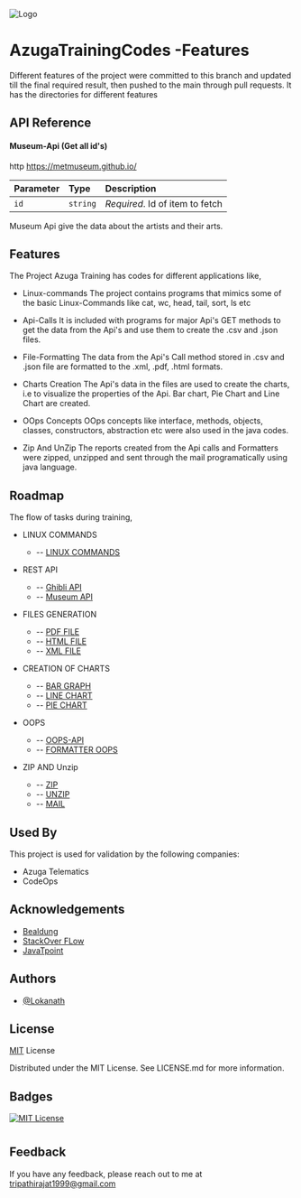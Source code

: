![Logo](https://camo.githubusercontent.com/5a79eb91b5c0f74f7ac5f37c9a436c92857f328e9c46538b8f94c2fe5843484d/68747470733a2f2f656e637279707465642d74626e302e677374617469632e636f6d2f696d616765733f713d74626e3a414e643947635231733073485850693868637035464a7571535365507342506c74515a6f7651666146725f354563485f594f727855397831336d41577a73433351594845426c4a6e46347326757371703d434155)

# AzugaTrainingCodes -Features
Different features of the project were committed to this branch and updated till the final required result, then pushed to the main through pull requests. It has the directories for different features



 






## API Reference



#### Museum-Api (Get all id's)

http
  https://metmuseum.github.io/


| Parameter | Type     | Description                       |
| :-------- | :------- | :-------------------------------- |
| `id`      | `string` | *Required*. Id of item to fetch |


Museum Api give the data about the artists and their arts.


## Features

The Project Azuga Training has codes for different applications like,
- Linux-commands
The project contains programs that mimics some of the basic Linux-Commands like cat, wc, head, tail, sort, ls etc

- Api-Calls
It is included with programs for major Api's GET methods to get the data from the Api's and use them to create the .csv and .json files. 

- File-Formatting
The data from the Api's Call method stored in .csv and .json file are formatted to the .xml, .pdf, .html formats.

- Charts Creation
The Api's data in the files are used to create the charts, i.e to visualize the properties of the Api. Bar chart, Pie Chart and Line Chart are created.

- OOps Concepts
OOps concepts like interface, methods, objects, classes, constructors, abstraction etc were also used in the java codes.

- Zip And UnZip
The reports created from the Api calls and Formatters were zipped, unzipped and sent through the mail programatically using java language.


## Roadmap
 
 The flow of tasks during training,
 
- LINUX COMMANDS 

    -   --  [ LINUX COMMANDS ](https://github.com/LokanathLoki/AzugaTrainingCodes/tree/main/linuxCommands)
- REST API

    -   --  [ Ghibli API ](https://github.com/LokanathLoki/AzugaTrainingCodes/tree/features/Api)
    -   --  [ Museum API ](https://github.com/LokanathLoki/AzugaTrainingCodes/tree/features/Api)

- FILES GENERATION

    -   --  [ PDF FILE](https://github.com/LokanathLoki/AzugaTrainingCodes/tree/features/formats)
    -   --  [ HTML FILE](https://github.com/LokanathLoki/AzugaTrainingCodes/tree/features/formats)
    -   --  [ XML FILE](https://github.com/LokanathLoki/AzugaTrainingCodes/tree/features/formats)
- CREATION OF CHARTS

    -   --  [ BAR GRAPH ](https://github.com/LokanathLoki/AzugaTrainingCodes/tree/features/charts)
    -   --  [ LINE CHART ](https://github.com/LokanathLoki/AzugaTrainingCodes/tree/features/charts)
    -   --  [ PIE CHART](https://github.com/LokanathLoki/AzugaTrainingCodes/tree/features/charts)
- OOPS 

    -   --  [ OOPS-API ](https://github.com/LokanathLoki/AzugaTrainingCodes/tree/features/oops)
    -   --  [ FORMATTER OOPS ](https://github.com/LokanathLoki/AzugaTrainingCodes/tree/features/oops)

- ZIP AND Unzip

    -   --  [ ZIP ](https://github.com/LokanathLoki/AzugaTrainingCodes/tree/features/zip)
    -   --  [ UNZIP ](https://github.com/LokanathLoki/AzugaTrainingCodes/tree/features/zip)
    -   --  [ MAIL ](https://github.com/LokanathLoki/AzugaTrainingCodes/tree/features/zip)




## Used By

This project is used for validation by the following companies:

- Azuga Telematics
- CodeOps



## Acknowledgements

 - [Bealdung ](https://www.baeldung.com/java-tutorial)
 - [StackOver FLow](https://stackoverflow.com/)
 - [JavaTpoint](https://www.javatpoint.com/)



## Authors

- [@Lokanath](https://github.com/LokanathLoki/AzugaTrainingCodes/tree/main)



## License

[MIT](https://choosealicense.com/licenses/mit/) License 

Distributed under the MIT License. See LICENSE.md for more information.


## Badges


[![MIT License](https://img.shields.io/badge/License-MIT-green.svg)](https://choosealicense.com/licenses/mit/)
#








## Feedback

If you have any feedback, please reach out to me at tripathirajat1999@gmail.com
